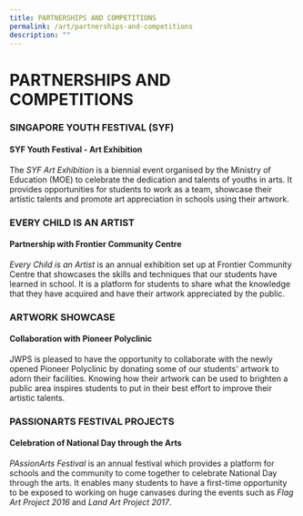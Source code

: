 ```yaml
---
title: PARTNERSHIPS AND COMPETITIONS
permalink: /art/partnerships-and-competitions
description: ""
---
```

# PARTNERSHIPS AND COMPETITIONS

### SINGAPORE YOUTH FESTIVAL (SYF)
#### **SYF Youth Festival - Art Exhibition**  

The _SYF Art Exhibition_ is a biennial event organised by the Ministry of Education (MOE) to celebrate the dedication and talents of youths in arts. It provides opportunities for students to work as a team, showcase their artistic talents and promote art appreciation in schools using their artwork.



### EVERY CHILD IS AN ARTIST
#### **Partnership with Frontier Community Centre**

_Every Child is an Artist_ is an annual exhibition set up at Frontier Community Centre that showcases the skills and techniques that our students have learned in school. It is a platform for students to share what the knowledge that they have acquired and have their artwork appreciated by the public.



### ARTWORK SHOWCASE
#### **Collaboration with Pioneer Polyclinic**

JWPS is pleased to have the opportunity to collaborate with the newly opened Pioneer Polyclinic by donating some of our students' artwork to adorn their facilities. Knowing how their artwork can be used to brighten a public area inspires students to put in their best effort to improve their artistic talents.



### PASSIONARTS FESTIVAL PROJECTS
#### **Celebration of National Day through the Arts**

_PAssionArts Festival_ is an annual festival which provides a platform for schools and the community to come together to celebrate National Day through the arts. It enables many students to have a first-time opportunity to be exposed to working on huge canvases during the events such as _Flag Art Project 2016_ and _Land Art Project 2017_.